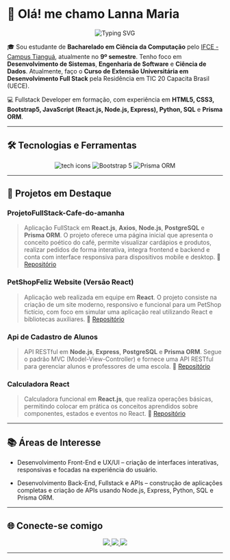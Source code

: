 # 👋 Olá! me chamo Lanna Maria

<p align="center">
  <img src="https://readme-typing-svg.herokuapp.com?font=Fira+Code&size=22&pause=1000&color=9B59B6&width=435&lines=Ola,+me+chamo+Lanna+Maria!;Desenvolvedora+Full+Stack;Apaixonada+por+Tecnologia;Seja+bem-vindo%28a%29%21" alt="Typing SVG"/>
</p>



🎓 Sou estudante de **Bacharelado em Ciência da Computação** pelo [IFCE - Campus Tianguá](https://ifce.edu.br/tiangua), atualmente no **9º semestre**. Tenho foco em **Desenvolvimento de Sistemas**, **Engenharia de Software** e **Ciência de Dados**. Atualmente, faço o **Curso de Extensão Universitária em Desenvolvimento Full Stack** pela Residência em TIC 20 Capacita Brasil (UECE).


💻 Fullstack Developer em formação, com experiência em **HTML5, CSS3, Bootstrap5, JavaScript (React.js, Node.js, Express), Python, SQL** e **Prisma ORM**.


---

## 🛠️ Tecnologias e Ferramentas
<p align="center">
  <img src="https://skillicons.dev/icons?i=html,css,js,react,nodejs,express,python,postgresql,git,github,vscode" alt="tech icons"/>
  <img src="https://img.shields.io/badge/Bootstrap-563d7c?style=for-the-badge&logo=bootstrap&logoColor=white" alt="Bootstrap 5"/>
  <img src="https://img.shields.io/badge/Prisma-2D3748?style=for-the-badge&logo=prisma&logoColor=white" alt="Prisma ORM"/>
</p>


---

## 💼 Projetos em Destaque

### ProjetoFullStack-Cafe-do-amanha
> Aplicação FullStack em **React.js**, **Axios**, **Node.js**, **PostgreSQL** e  **Prisma ORM**. O projeto oferece uma página inicial que apresenta o conceito poético do café, permite visualizar cardápios e produtos, realizar pedidos de forma interativa, integra frontend e backend e conta com interface responsiva para dispositivos mobile e desktop.
 🔗 [Repositório](https://github.com/Lanna-Maria/ProjetoFullStack-Cafe-do-amanha.git)

###  PetShopFeliz Website (Versão React)
> Aplicação web realizada em equipe em **React**. O projeto consiste na criação de um site moderno, responsivo e funcional para um PetShop fictício, com foco em simular uma aplicação real utilizando React e bibliotecas auxiliares.
🔗 [Repositório](https://github.com/Lanna-Maria/projeto-pet-shop-frontend.git)

###  Api de Cadastro de Alunos
> API RESTful em **Node.js**, **Express**, **PostgreSQL** e  **Prisma ORM**. Segue o padrão MVC (Model-View-Controller) e fornece uma API RESTful para gerenciar alunos e professores de uma escola.
🔗 [Repositório](https://github.com/Lanna-Maria/cadastro-de-alunos-backend.git)

###  Calculadora React
> Calculadora funcional  em **React.js**, que realiza operações básicas, permitindo colocar em prática os conceitos aprendidos sobre componentes, estados e eventos no React.
🔗 [Repositório](https://github.com/Lanna-Maria/Calculadora-React.git)

---

## 📚 Áreas de Interesse
- Desenvolvimento Front-End e UX/UI – criação de interfaces interativas, responsivas e focadas na experiência do usuário.

- Desenvolvimento Back-End, Fullstack e APIs – construção de aplicações completas e criação de APIs usando Node.js, Express, Python, SQL e Prisma ORM.

---

## 🌐 Conecte-se comigo
<p align="center">
  <a href="https://www.linkedin.com/in/lanna-maria" target="_blank">
    <img src="https://img.shields.io/badge/LinkedIn-%230077B5.svg?style=for-the-badge&logo=linkedin&logoColor=white"/>
  </a>
  <a href="mailto:lannamaria@gmail.com">
    <img src="https://img.shields.io/badge/Gmail-D14836?style=for-the-badge&logo=gmail&logoColor=white"/>
  </a>
  <a href="" target="_blank">
    <img src="https://img.shields.io/badge/Portfólio-%239B59B6.svg?style=for-the-badge&logo=firefox&logoColor=white"/>
  </a>
</p>

---

